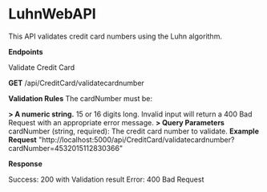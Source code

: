 # LuhnWebAPI
This API validates credit card numbers using the Luhn algorithm.

**Endpoints**

Validate Credit Card

**GET** /api/CreditCard/validatecardnumber

**Validation Rules**
The cardNumber must be:

**> A numeric string.**
    15 or 16 digits long.
    Invalid input will return a 400 Bad Request with an appropriate error message.
**> Query Parameters**
    cardNumber (string, required): The credit card number to validate.
**Example Request**
    "http://localhost:5000/api/CreditCard/validatecardnumber?cardNumber=4532015112830366"

**Response**

Success: 200 with Validation result Error: 400 Bad Request

